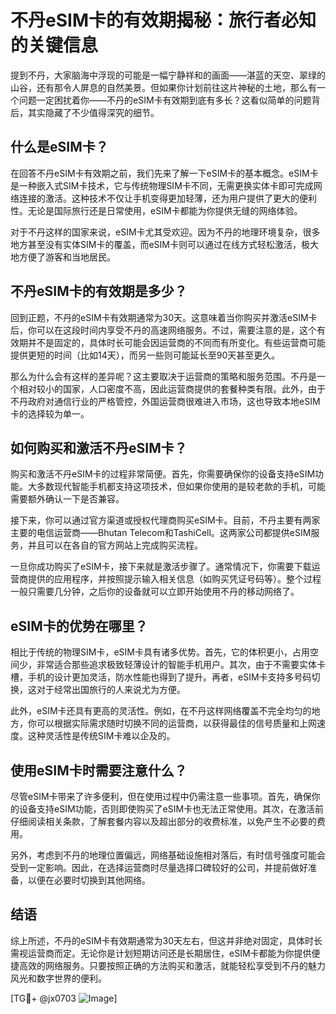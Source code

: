 # 不丹eSIM卡的有效期揭秘：旅行者必知的关键信息

提到不丹，大家脑海中浮现的可能是一幅宁静祥和的画面——湛蓝的天空、翠绿的山谷，还有那令人屏息的自然美景。但如果你计划前往这片神秘的土地，那么有一个问题一定困扰着你——不丹的eSIM卡有效期到底有多长？这看似简单的问题背后，其实隐藏了不少值得深究的细节。

## 什么是eSIM卡？

在回答不丹eSIM卡有效期之前，我们先来了解一下eSIM卡的基本概念。eSIM卡是一种嵌入式SIM卡技术，它与传统物理SIM卡不同，无需更换实体卡即可完成网络连接的激活。这种技术不仅让手机变得更加轻薄，还为用户提供了更大的便利性。无论是国际旅行还是日常使用，eSIM卡都能为你提供无缝的网络体验。

对于不丹这样的国家来说，eSIM卡尤其受欢迎。因为不丹的地理环境复杂，很多地方甚至没有实体SIM卡的覆盖，而eSIM卡则可以通过在线方式轻松激活，极大地方便了游客和当地居民。

## 不丹eSIM卡的有效期是多少？

回到正题，不丹的eSIM卡有效期通常为30天。这意味着当你购买并激活eSIM卡后，你可以在这段时间内享受不丹的高速网络服务。不过，需要注意的是，这个有效期并不是固定的，具体时长可能会因运营商的不同而有所变化。有些运营商可能提供更短的时间（比如14天），而另一些则可能延长至90天甚至更久。

那么为什么会有这样的差异呢？这主要取决于运营商的策略和服务范围。不丹是一个相对较小的国家，人口密度不高，因此运营商提供的套餐种类有限。此外，由于不丹政府对通信行业的严格管控，外国运营商很难进入市场，这也导致本地eSIM卡的选择较为单一。

## 如何购买和激活不丹eSIM卡？

购买和激活不丹eSIM卡的过程非常简便。首先，你需要确保你的设备支持eSIM功能。大多数现代智能手机都支持这项技术，但如果你使用的是较老款的手机，可能需要额外确认一下是否兼容。

接下来，你可以通过官方渠道或授权代理商购买eSIM卡。目前，不丹主要有两家主要的电信运营商——Bhutan Telecom和TashiCell。这两家公司都提供eSIM服务，并且可以在各自的官方网站上完成购买流程。

一旦你成功购买了eSIM卡，接下来就是激活步骤了。通常情况下，你需要下载运营商提供的应用程序，并按照提示输入相关信息（如购买凭证号码等）。整个过程一般只需要几分钟，之后你的设备就可以立即开始使用不丹的移动网络了。

## eSIM卡的优势在哪里？

相比于传统的物理SIM卡，eSIM卡具有诸多优势。首先，它的体积更小，占用空间少，非常适合那些追求极致轻薄设计的智能手机用户。其次，由于不需要实体卡槽，手机的设计更加灵活，防水性能也得到了提升。再者，eSIM卡支持多号码切换，这对于经常出国旅行的人来说尤为方便。

此外，eSIM卡还具有更高的灵活性。例如，在不丹这样网络覆盖不完全均匀的地方，你可以根据实际需求随时切换不同的运营商，以获得最佳的信号质量和上网速度。这种灵活性是传统SIM卡难以企及的。

## 使用eSIM卡时需要注意什么？

尽管eSIM卡带来了许多便利，但在使用过程中仍需注意一些事项。首先，确保你的设备支持eSIM功能，否则即使购买了eSIM卡也无法正常使用。其次，在激活前仔细阅读相关条款，了解套餐内容以及超出部分的收费标准，以免产生不必要的费用。

另外，考虑到不丹的地理位置偏远，网络基础设施相对落后，有时信号强度可能会受到一定影响。因此，在选择运营商时尽量选择口碑较好的公司，并提前做好准备，以便在必要时切换到其他网络。

## 结语

综上所述，不丹的eSIM卡有效期通常为30天左右，但这并非绝对固定，具体时长需视运营商而定。无论你是计划短期访问还是长期居住，eSIM卡都能为你提供便捷高效的网络服务。只要按照正确的方法购买和激活，就能轻松享受到不丹的魅力风光和数字世界的便利。

[TG💪+ @jx0703 ![Image](https://github.com/user-attachments/assets/dbca1d08-cadb-493c-b0ec-ad6f7a83f270)]